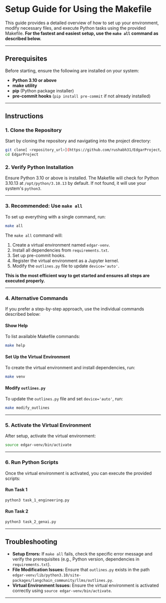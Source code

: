 # Setup Guide for Using the Makefile

This guide provides a detailed overview of how to set up your environment, modify necessary files, and execute Python tasks using the provided Makefile. **For the fastest and easiest setup, use the `make all` command as described below.**

---

## Prerequisites
Before starting, ensure the following are installed on your system:
- **Python 3.10 or above**
- **make utility**
- **pip** (Python package installer)
- **pre-commit hooks** (`pip install pre-commit` if not already installed)

---

## Instructions

### 1. Clone the Repository
Start by cloning the repository and navigating into the project directory:
```bash
git clone[ <repository_url>](https://github.com/rushabh31/EdgarProject/tree/main)
cd EdgarProject
```

### 2. Verify Python Installation
Ensure Python 3.10 or above is installed. The Makefile will check for Python 3.10.13 at `/opt/python/3.10.13` by default. If not found, it will use your system's `python3`.

---

### 3. Recommended: Use `make all`

To set up everything with a single command, run:
```bash
make all
```

The `make all` command will:
1. Create a virtual environment named `edgar-venv`.
2. Install all dependencies from `requirements.txt`.
3. Set up pre-commit hooks.
4. Register the virtual environment as a Jupyter kernel.
5. Modify the `outlines.py` file to update `device='auto'`.

**This is the most efficient way to get started and ensures all steps are executed properly.**

---

### 4. Alternative Commands

If you prefer a step-by-step approach, use the individual commands described below:

#### **Show Help**
To list available Makefile commands:
```bash
make help
```

#### **Set Up the Virtual Environment**
To create the virtual environment and install dependencies, run:
```bash
make venv
```

#### **Modify `outlines.py`**
To update the `outlines.py` file and set `device='auto'`, run:
```bash
make modify_outlines
```

---

### 5. Activate the Virtual Environment
After setup, activate the virtual environment:
```bash
source edgar-venv/bin/activate
```

---

### 6. Run Python Scripts
Once the virtual environment is activated, you can execute the provided scripts:

#### **Run Task 1**
```bash
python3 task_1_engineering.py
```

#### **Run Task 2**
```bash
python3 task_2_genai.py
```

---

## Troubleshooting
- **Setup Errors:** If `make all` fails, check the specific error message and verify the prerequisites (e.g., Python version, dependencies in `requirements.txt`).
- **File Modification Issues:** Ensure that `outlines.py` exists in the path `edgar-venv/lib/python3.10/site-packages/langchain_community/llms/outlines.py`.
- **Virtual Environment Issues:** Ensure the virtual environment is activated correctly using `source edgar-venv/bin/activate`.

---
